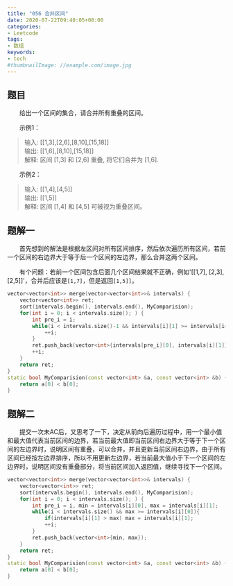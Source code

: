 ```yaml
---
title: "056 合并区间"
date: 2020-07-22T09:40:05+08:00
categories:
- Leetcode
tags:
- 数组
keywords:
- tech
#thumbnailImage: //example.com/image.jpg
---
```


<!--more-->
## 题目
　　给出一个区间的集合，请合并所有重叠的区间。

　　示例1：
> 输入: [[1,3],[2,6],[8,10],[15,18]]  
> 输出: [[1,6],[8,10],[15,18]]  
> 解释: 区间 [1,3] 和 [2,6] 重叠, 将它们合并为 [1,6].

　　示例2：
> 输入: [[1,4],[4,5]]  
> 输出: [[1,5]]  
> 解释: 区间 [1,4] 和 [4,5] 可被视为重叠区间。

## 题解一
　　首先想到的解法是根据左区间对所有区间排序，然后依次遍历所有区间，若前一个区间的右边界大于等于后一个区间的左边界，那么合并这两个区间。

　　有个问题：若前一个区间包含后面几个区间结果就不正确，例如'[[1,7], [2,3], [2,5]]'，合并后应该是`[1,7]`，但是返回`[1,5]]`。

```cpp
vector<vector<int>> merge(vector<vector<int>>& intervals) {
    vector<vector<int>> ret;
    sort(intervals.begin(), intervals.end(), MyComparision);
    for(int i = 0; i < intervals.size(); ) {
        int pre_i = i;
        while(i < intervals.size()-1 && intervals[i][1] >= intervals[i+1][0]){
            ++i;
        }
        ret.push_back(vector<int>{intervals[pre_i][0], intervals[i][1]});
        ++i;
    }
    return ret;
}
static bool MyComparision(const vector<int> &a, const vector<int> &b) {
    return a[0] < b[0];
}
```

## 题解二
　　提交一次未AC后，又思考了一下，决定从前向后遍历过程中，用一个最小值和最大值代表当前区间的边界，若当前最大值即当前区间右边界大于等于下一个区间的左边界时，说明区间有重叠，可以合并，并且更新当前区间右边界，由于所有区间已经按左边界排序，所以不用更新左边界，若当前最大值小于下一个区间的左边界时，说明区间没有重叠部分，将当前区间加入返回值，继续寻找下一个区间。

```cpp
vector<vector<int>> merge(vector<vector<int>>& intervals) {
    vector<vector<int>> ret;
    sort(intervals.begin(), intervals.end(), MyComparision);
    for(int i = 0; i < intervals.size(); ) {
        int pre_i = i, min = intervals[i][0], max = intervals[i][1];
        while(i < intervals.size() && max >= intervals[i][0]){
            if(intervals[i][1] > max) max = intervals[i][1];
            ++i;
        }
        ret.push_back(vector<int>{min, max});
    }
    return ret;
}
static bool MyComparision(const vector<int> &a, const vector<int> &b) {
    return a[0] < b[0];
}
```